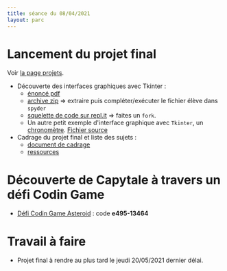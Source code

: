 ```yaml
---
title: séance du 08/04/2021
layout: parc
---
```

# Lancement du projet final

Voir [la page projets](../projets.md).

* Découverte des interfaces graphiques avec Tkinter :
  * [énoncé pdf](../Projets/ProjetFinal/ExempleMorpion/Mini-Projet-2021V1.pdf)
  * [archive zip](../Projets/ProjetFinal/ExempleMorpion.zip) => extraire puis compléter/exécuter le fichier élève dans `spyder`
  * [squelette de code sur repl.it](https://replit.com/@fredericjunier/MorpionEleve)  => faites un `fork`.
  * Un autre petit exemple d'interface graphique avec `Tkinter`, un [chronomètre](https://replit.com/@fredericjunier/Chronometre).   [Fichier source](../Projets/ProjetFinal/chronometre.py)
* Cadrage du projet final et liste des sujets :
  * [document de cadrage](../Projets/ProjetFinal/Cadrage/NSI_Presentation_Projet2021.pdf)
  * [ressources](../Projets/ProjetFinal/Cadrage/ressources.zip)

# Découverte de Capytale à travers un défi Codin Game


* [Défi Codin Game Asteroid](https://capytale2.ac-paris.fr) : code **e495-13464**

# Travail à faire  

* Projet final à rendre au plus tard le jeudi 20/05/2021 dernier délai.
